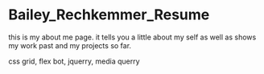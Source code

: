 # Bailey_Rechkemmer_Resume
<!-- discription -->
this is my about me page. it tells you a little about my self as well as shows my work past and my projects so far. 
<!-- programs used -->
css grid, flex bot, jquerry, media querry

